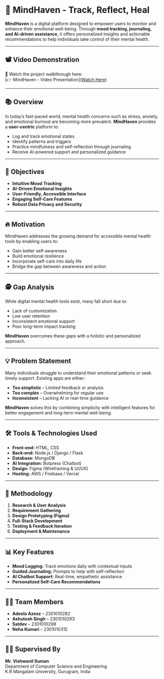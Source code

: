 # 🧠 MindHaven - Track, Reflect, Heal

**MindHaven** is a digital platform designed to empower users to monitor and enhance their emotional well-being. Through **mood tracking, journaling, and AI-driven assistance**, it offers personalized insights and actionable recommendations to help individuals take control of their mental health.

---

## 📽️ Video Demonstration  
🎥 Watch the project walkthrough here:  
[👉 MindHaven - Video Presentation]([Watch Here](https://github.com/CRICSTAR1718/AdeelaAzeez_BtechCSE_Core_Sec5_MindHaven/blob/main/G4_SecE_Video%20Presentation_MindHaven.mp4))

---

## 📚 Overview

In today’s fast-paced world, mental health concerns such as stress, anxiety, and emotional burnout are becoming more prevalent. **MindHaven** provides a **user-centric** platform to:

- Log and track emotional states  
- Identify patterns and triggers  
- Practice mindfulness and self-reflection through journaling  
- Receive AI-powered support and personalized guidance

---

## 🎯 Objectives

- **Intuitive Mood Tracking**  
- **AI-Driven Emotional Insights**  
- **User-Friendly, Accessible Interface**  
- **Engaging Self-Care Features**  
- **Robust Data Privacy and Security**

---

## 🔥 Motivation

MindHaven addresses the growing demand for accessible mental health tools by enabling users to:

- Gain better self-awareness  
- Build emotional resilience  
- Incorporate self-care into daily life  
- Bridge the gap between awareness and action

---

## 🕵️ Gap Analysis

While digital mental health tools exist, many fall short due to:

- Lack of customization  
- Low user retention  
- Inconsistent emotional support  
- Poor long-term impact tracking  

**MindHaven** overcomes these gaps with a holistic and personalized approach.

---

## 💡 Problem Statement

Many individuals struggle to understand their emotional patterns or seek timely support. Existing apps are either:

- **Too simplistic** – Limited feedback or analysis  
- **Too complex** – Overwhelming for regular use  
- **Inconsistent** – Lacking AI or real-time guidance  

**MindHaven** solves this by combining simplicity with intelligent features for better engagement and long-term mental well-being.

---

## 🛠️ Tools & Technologies Used

- **Front-end:** HTML, CSS  
- **Back-end:** Node.js / Django / Flask  
- **Database:** MongoDB  
- **AI Integration:** Botpress (Chatbot)  
- **Design:** Figma (Wireframing & UI/UX)  
- **Hosting:** AWS / Firebase / Vercel  

---

## 🚀 Methodology

1. **Research & User Analysis**  
2. **Requirement Gathering**  
3. **Design Prototyping (Figma)**  
4. **Full-Stack Development**  
5. **Testing & Feedback Iteration**  
6. **Deployment & Maintenance**

---

## 📊 Key Features

- **Mood Logging:** Track emotions daily with contextual inputs  
- **Guided Journaling:** Prompts to help with self-reflection  
- **AI Chatbot Support:** Real-time, empathetic assistance  
- **Personalized Self-Care Recommendations**

---

## 👨‍💻 Team Members

- **Adeela Azeez** – 2301010282  
- **Ashutosh Singh** – 2301010293  
- **Satdev** – 2301010298  
- **Neha Kumari** – 2301010315  

---

## 👨‍🏫 Supervised By

**Mr. Vishwanil Suman**  
Department of Computer Science and Engineering  
K.R Mangalam University, Gurugram, India  

